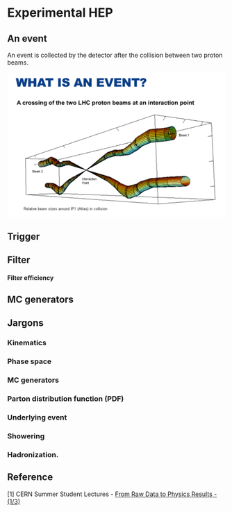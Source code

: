 # Experimental HEP

## An event

An event is collected by the detector after the collision between two proton beams. 

![From CERN Summer Student Lecture \[1\]](../.gitbook/assets/ying-mu-kuai-zhao-20190204-xia-wu-6.04.50.png)

## Trigger

## Filter 

#### Filter efficiency

## MC generators

## Jargons

### Kinematics 

### Phase space

### MC generators

### Parton distribution function \(PDF\)

### Underlying event

### Showering

### Hadronization.

## Reference

\[1\] CERN Summer Student Lectures - [From Raw Data to Physics Results - \(1/3\)](https://indico.cern.ch/event/716505/)



